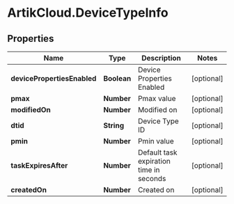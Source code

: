 # ArtikCloud.DeviceTypeInfo

## Properties
Name | Type | Description | Notes
------------ | ------------- | ------------- | -------------
**devicePropertiesEnabled** | **Boolean** | Device Properties Enabled | [optional] 
**pmax** | **Number** | Pmax value | [optional] 
**modifiedOn** | **Number** | Modified on | [optional] 
**dtid** | **String** | Device Type ID | [optional] 
**pmin** | **Number** | Pmin value | [optional] 
**taskExpiresAfter** | **Number** | Default task expiration time in seconds | [optional] 
**createdOn** | **Number** | Created on | [optional] 


